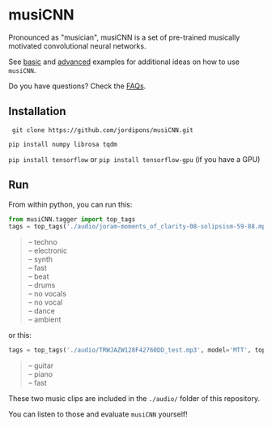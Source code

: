 # musiCNN
Pronounced as "musician", musiCNN is a set of pre-trained musically motivated convolutional neural networks.

See [basic](https://github.com/jordipons/musiCNN/blob/master/basic%20example.ipynb) and [advanced](https://github.com/jordipons/musiCNN/blob/master/advanced%20example.ipynb) examples for additional ideas on how to use `musiCNN`.

Do you have questions? Check the [FAQs](https://github.com/jordipons/musiCNN/blob/master/FAQs.md).

## Installation
``` git clone https://github.com/jordipons/musiCNN.git```

``` pip install numpy librosa tqdm ```

```pip install tensorflow``` or ```pip install tensorflow-gpu``` (if you have a GPU)

## Run

From within python, you can run this:
~~~~python
from musiCNN.tagger import top_tags
tags = top_tags('./audio/joram-moments_of_clarity-08-solipsism-59-88.mp3', model='MTT', topN=10)
~~~~
>– techno  
>– electronic  
>– synth  
>– fast  
>– beat  
>– drums  
>– no vocals  
>– no vocal  
>– dance  
>– ambient  

or this:

~~~~python
tags = top_tags('./audio/TRWJAZW128F42760DD_test.mp3', model='MTT', topN=3)
~~~~
>– guitar  
>– piano  
>– fast

These two music clips are included in the `./audio/` folder of this repository. 

You can listen to those and evaluate `musiCNN` yourself!
